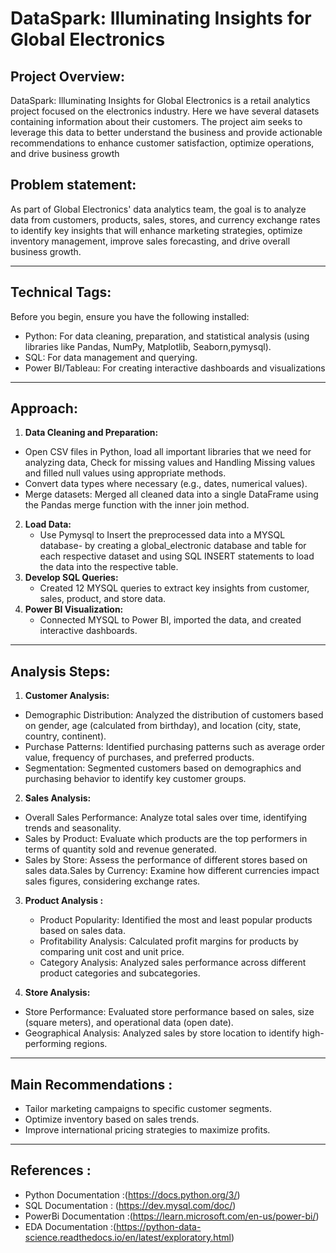 # DataSpark: Illuminating Insights for Global Electronics

## Project Overview:
DataSpark: Illuminating Insights for Global Electronics is a retail analytics project focused on the electronics industry. Here we have several datasets containing information about their customers. The project aim seeks to leverage this data to better understand the business and provide actionable recommendations to enhance customer satisfaction, optimize operations, and drive business growth

## Problem statement: 
As part of Global Electronics' data analytics team, the goal is to analyze data from customers, products, sales, stores, and currency exchange rates to identify key insights that will enhance marketing strategies, optimize inventory management, improve sales forecasting, and drive overall business growth.
_____________________________________________________________________________________________________________________________________________________________________________________________________________________________
## Technical Tags:
Before you begin, ensure you have the following installed:
  * Python: For data cleaning, preparation, and statistical analysis (using libraries like Pandas, NumPy, Matplotlib, Seaborn,pymysql).
  * SQL: For data management and querying.
  * Power BI/Tableau: For creating interactive dashboards and visualizations
______________________________________________________________________________________________________________________________________________________________________________________________________________________________
## Approach:
1.	**Data Cleaning and Preparation:**
   * Open CSV files in Python, load all important libraries that we need for analyzing data, Check for missing values and Handling Missing values and filled null values using appropriate methods.
   * Convert data types where necessary (e.g., dates, numerical values).
   * Merge datasets: Merged all cleaned data into a single DataFrame using the Pandas merge function with the inner join method.
2. **Load Data:**
   * Use Pymysql to	Insert the preprocessed data into a MYSQL database- by creating  a global_electronic database and table for each respective dataset and using SQL INSERT statements to load the data into the respective 
     table.
3. **Develop SQL Queries:**
   * Created 12 MYSQL queries to extract key insights from customer, sales, product, and store data.
4. **Power BI Visualization:**
   * Connected MYSQL to Power BI, imported the data, and created interactive dashboards.
______________________________________________________________________________________________________________________________________________________________________________________________________________________________
 ## Analysis Steps:
1.	**Customer Analysis:**
   * Demographic Distribution: Analyzed the distribution of customers based on gender, age (calculated from birthday), and location (city, state, country, continent).
   * Purchase Patterns: Identified purchasing patterns such as average order value, frequency of purchases, and preferred products.
   * Segmentation: Segmented customers based on demographics and purchasing behavior to identify key customer groups.

2.	**Sales Analysis:**
   * Overall Sales Performance: Analyze total sales over time, identifying trends and seasonality.
   * Sales by Product: Evaluate which products are the top performers in terms of quantity sold and revenue generated.
   * Sales by Store: Assess the performance of different stores based on sales data.Sales by Currency: Examine how different currencies impact sales figures, considering exchange rates.

3. **Product Analysis :**
   * Product Popularity: Identified the most and least popular products based on sales data.
   * Profitability Analysis: Calculated profit margins for products by comparing unit cost and unit price.
   * Category Analysis: Analyzed sales performance across different product categories and subcategories.

5.	**Store Analysis:**
   * Store Performance: Evaluated store performance based on sales, size (square meters), and operational data (open date).
   * Geographical Analysis: Analyzed sales by store location to identify high-performing regions.
______________________________________________________________________________________________________________________________________________________________________________________________________________________________
  ## Main Recommendations :
  * Tailor marketing campaigns to specific customer segments.
  * Optimize inventory based on sales trends.
  * Improve international pricing strategies to maximize profits.  
______________________________________________________________________________________________________________________________________________________________________________________________________________________________
  ## References :
  * Python Documentation :(https://docs.python.org/3/)
  * SQL Documentation : (https://dev.mysql.com/doc/)
  * PowerBi Documentation :(https://learn.microsoft.com/en-us/power-bi/)
  * EDA Documentation :(https://python-data-science.readthedocs.io/en/latest/exploratory.html)

   
